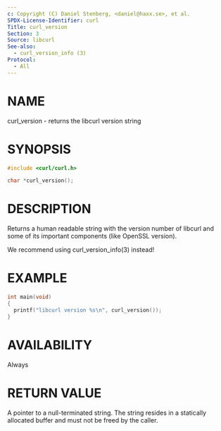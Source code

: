 ```yaml
---
c: Copyright (C) Daniel Stenberg, <daniel@haxx.se>, et al.
SPDX-License-Identifier: curl
Title: curl_version
Section: 3
Source: libcurl
See-also:
  - curl_version_info (3)
Protocol:
  - All
---
```


# NAME

curl_version - returns the libcurl version string

# SYNOPSIS

~~~c
#include <curl/curl.h>

char *curl_version();
~~~

# DESCRIPTION

Returns a human readable string with the version number of libcurl and some of
its important components (like OpenSSL version).

We recommend using curl_version_info(3) instead!

# EXAMPLE

~~~c
int main(void)
{
  printf("libcurl version %s\n", curl_version());
}
~~~

# AVAILABILITY

Always

# RETURN VALUE

A pointer to a null-terminated string. The string resides in a statically
allocated buffer and must not be freed by the caller.
